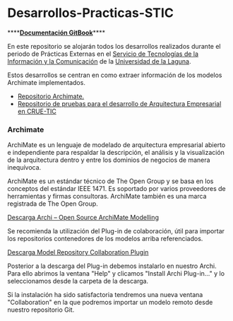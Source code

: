# Desarrollos-Practicas-STIC

\*\*\*\*[**Documentación GitBook**](https://alu0100885453.gitbook.io/desarrollos-pr-cticas-stic/)\*\*\*\*

En este repositorio se alojarán todos los desarrollos realizados durante el periodo de Prácticas Externas en el [Servicio de Tecnologías de la Información y la Comunicación](https://www.ull.es/servicios/stic/) de la [Universidad de la Laguna](https://www.ull.es/). 

Estos desarrollos se centran en como extraer información de los modelos Archimate implementados.

* [Repositorio Archimate.](https://github.com/alu0100888041/Archimate)
* [Repositorio de pruebas para el desarrollo de Arquitectura Empresarial en CRUE-TIC](https://github.com/jgonzal-ull/CRUE-TIC-AE-PRE) 

### Archimate

ArchiMate es un lenguaje de modelado de arquitectura empresarial abierto e independiente para respaldar la descripción, el análisis y la visualización de la arquitectura dentro y entre los dominios de negocios de manera inequívoca.

ArchiMate es un estándar técnico de The Open Group y se basa en los conceptos del estándar IEEE 1471. Es soportado por varios proveedores de herramientas y firmas consultoras. ArchiMate también es una marca registrada de The Open Group.

[Descarga Archi – Open Source ArchiMate Modelling](https://www.archimatetool.com/download/)

Se recomienda la utilización del Plug-in de colaboración, útil para importar los repositorios contenedores de los modelos arriba referenciados. 

[Descarga Model Repository Collaboration Plugin](https://www.archimatetool.com/plugins/)

Posterior a la descarga del Plug-in debemos instalarlo en nuestro Archi. Para ello abrimos la ventana "Help" y clicamos "Install Archi Plug-in..." y lo seleccionamos desde la carpeta de la descarga.

Si la instalación ha sido satisfactoria tendremos una nueva ventana "Collaboration" en la que podremos importar un modelo remoto desde nuestro repositorio Git.

